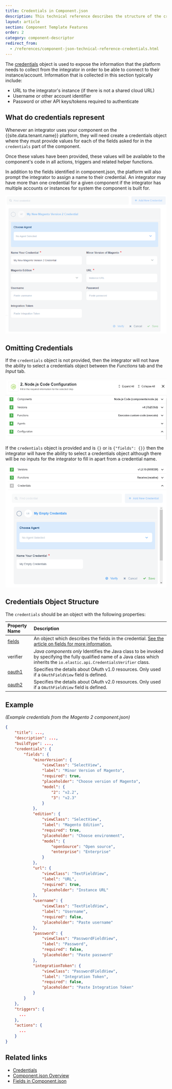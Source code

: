 ```yaml
---
title: Credentials in Component.json
description: This technical reference describes the structure of the credentials section of the component.json manifest file/component descriptor file
layout: article
section: Component Template Features
order: 2
category: component-descriptor
redirect_from:
  - /references/component-json-technical-reference-credentials.html
---
```


The [credentials](/getting-started/credential) object is used to expose the information that the platform needs to collect from the integrator in order to be able to connect to their instance/account.  Information that is collected in this section typically include:
* URL to the integrator's instance (if there is not a shared cloud URL)
* Username or other account identifier
* Password or other API keys/tokens required to authenticate

## What do credentials represent

Whenever an integrator uses your component on the {{site.data.tenant.name}} platform, they will need create a credentials object where they must provide values for each of the fields asked for in the `credentials` part of the component.  

Once these values have been provided, these values will be available to the component's code in all actions, triggers and related helper functions.  

In addition to the fields identified in component.json, the platform will also prompt the integrator to assign a name to their credential. An integrator may have more than one credential for a given component if the integrator has multiple accounts or instances for system the component is built for.

![Example Credentials for the Magento 2 Component](/assets/img/references/component.json/credentials-full.png)

## Omitting Credentials

If the `credentials` object is not provided, then the integrator will not have the ability to select a credentials object between the *Functions* tab and the *Input* tab.

![Example of No Credentials](/assets/img/references/component.json/no-credentials.png)

If the `credentials` object is provided and is `{}` or is `{"fields": {}}` then the integrator will have the ability to select a credentials object although there will be no inputs for the integrator to fill in apart from a credential name.

![Example of Empty Credentials](/assets/img/references/component.json/credentials-empty.png)

## Credentials Object Structure

The `credentials` should be an object with the following properties:

| Property Name | Description |
| :------------ | :---------- |
| [fields](component-json-fields.html) | An object which describes the fields in the credential. [See the article on fields for more information.](component-json-fields.html) |
| verifier | *Java components only* Identifies the Java class to be invoked by specifying the fully qualified name of a Java class which inherits the `io.elastic.api.CredentialsVerifier` class. |
| [oauth1](component-json-oauth.html#oauth1) | Specifies the details about OAuth v1.0 resources. Only used if a `OAuthFieldView` field is defined. |
| [oauth2](component-json-oauth.html#oauth2) | Specifies the details about OAuth v2.0 resources. Only used if a `OAuthFieldView` field is defined. |

## Example

*(Example credentials from the Magento 2 component.json)*

```json
{
    "title": ...,
    "description": ...,
    "buildType": ...,
    "credentials": {
        "fields": {
            "minorVersion": {
                "viewClass": "SelectView",
                "label": "Minor Version of Magento",
                "required": true,
                "placeholder": "Choose version of Magento",
                "model": {
                    "2": "v2.2",
                    "3": "v2.3"
                }
            },
            "edition": {
                "viewClass": "SelectView",
                "label": "Magento Edition",
                "required": true,
                "placeholder": "Choose environment",
                "model": {
                    "openSource": "Open source",
                    "enterprise": "Enterprise"
                }
            },
            "url": {
                "viewClass": "TextFieldView",
                "label": "URL",
                "required": true,
                "placeholder": "Instance URL"
            },
            "username": {
                "viewClass": "TextFieldView",
                "label": "Username",
                "required": false,
                "placeholder": "Paste username"
            },
            "password": {
                "viewClass": "PasswordFieldView",
                "label": "Password",
                "required": false,
                "placeholder": "Paste password"
            },
            "integrationToken": {
                "viewClass": "PasswordFieldView",
                "label": "Integration Token",
                "required": false,
                "placeholder": "Paste Integration Token"
            }
        }
    },
    "triggers": {
      ...
    },
    "actions": {
      ...
    }
}
```

## Related links

- [Credentials](/getting-started/credential)
- [Component.json Overview](/references/component-json-technical-reference)
- [Fields in Component.json](/references/component-json-fields)
